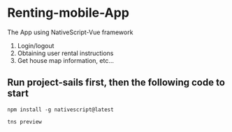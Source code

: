 # Renting-mobile-App

The App using NativeScript-Vue framework

1. Login/logout
1. Obtaining user rental instructions
1. Get house map information, etc...

## Run project-sails first, then the following code to start
```
npm install -g nativescript@latest
```
```
tns preview
```

